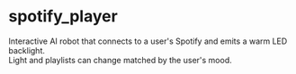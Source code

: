 # spotify_player
Interactive AI robot that connects to a user's Spotify and emits a warm LED backlight.
<br>Light and playlists can change matched by the user's mood.</br>
